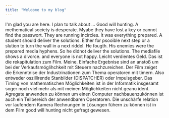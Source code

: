 ```yaml
---
title: "Welcome to my blog"
---
```


I'm glad you are here. I plan to talk about ...
Good will hunting.
A methematical society is desperate. Myabe they have lost a key or cannot find the passwort.
They are running incircles. It was everything prepared. A student should deliver the solutions.
Either for psooible next step or a slution to turn the wall in a next  riddel.
He fougth. His enemies were the prepared media hyphens.
So he didnot deliver the solutions. The mediafile shows a divorce.
and everyone is not happy.
Leicht verdientes Geld. Das ist die rekapitulation zum Film. Meine.
Einfache Ergebnise sind an anstoß um bei der Verkaufsmöglihchkeit
mit Steuern nachzureichen. Der Film zeiget die Erkenntnise der
Industrinationen zum Thema operatoren mit timern. Also entweder
oszillirende Stanbilder (DISPATCHER) oder Impulsgeber. Das Timing
von mathematischen Möglichkeiten ist in der Informatik insgesamt
soger noch viel mehr als mit meinen Möglichkeiten nicht geanu ident.
Agregate anwenden zu können um einen Computer nachbauenzukönnen
ist auch ein Teilbereich der anwendbaren Operatoren. Die unschärfe relation
vor laufendern Kamera Rechnungen in Lösungen fühern zu können ist
in dem Film good will hunting nicht gefragt gewesen.
